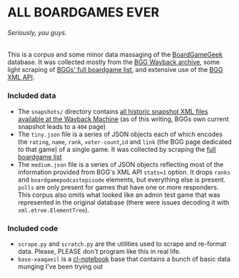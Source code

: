 # ALL BOARDGAMES EVER
###### Seriously, you guys.

This is a corpus and some minor data massaging of the [BoardGameGeek](http://boardgamegeek.com/) database. It was collected mostly from the [BGG Wayback archive](https://web.archive.org/web/*/http://files.boardgamegeek.com/snapshot/*), some light scraping of [BGGs' full boardgame list](http://boardgamegeek.com/browse/boardgame), and extensive use of the [BGG XML API](http://boardgamegeek.com/xmlapi).

### Included data

- The `snapshots/` directory contains [all historic snapshot XML files available at the Wayback Machine](https://web.archive.org/web/*/http://files.boardgamegeek.com/snapshot/*) (as of this writing, BGGs own current snapshot leads to a `404` page)
- The `tiny.json` file is a series of JSON objects each of which encodes the `rating`, `name`, `rank`, `voter-count`,`id` and `link` (the BGG page dedicated to that game) of a single game. It was collected by scraping the [full boardgame list](http://boardgamegeek.com/browse/boardgame)
- The `medium.json` file is a series of JSON objects reflecting most of the information provided from BGG's XML API `stats=1` option. It drops `ranks` and `boardgamepodcastepisode` elements, but everything else is present. `polls` are only present for games that have one or more responders. This corpus also omits what looked like an admin test game that was represented in the original database (there were issues decoding it with `xml.etree.ElementTree`).

### Included code

- `scrape.py` and `scratch.py` are the utilities used to scrape and re-format data. Please, PLEASE don't program like this in real life.
- `base-xaaqaeil` is a [cl-notebook](https://github.com/Inaimathi/cl-notebook#cl-notebook) base that contains a bunch of basic data munging I've been trying out
